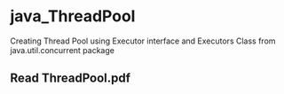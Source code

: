 # java_ThreadPool
Creating Thread Pool using Executor interface and Executors Class from java.util.concurrent package

##  Read ThreadPool.pdf 
